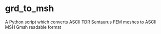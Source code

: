 # grd_to_msh
A Python script which converts ASCII TDR Sentaurus FEM meshes to ASCII MSH Gmsh readable format
